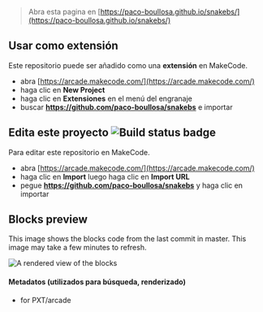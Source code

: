  


> Abra esta pagina en [https://paco-boullosa.github.io/snakebs/](https://paco-boullosa.github.io/snakebs/)

## Usar como extensión

Este repositorio puede ser añadido como una **extensión** en MakeCode.

* abra [https://arcade.makecode.com/](https://arcade.makecode.com/)
* haga clic en **New Project**
* haga clic en **Extensiones** en el menú del engranaje
* buscar **https://github.com/paco-boullosa/snakebs** e importar

## Edita este proyecto ![Build status badge](https://github.com/paco-boullosa/snakebs/workflows/MakeCode/badge.svg)

Para editar este repositorio en MakeCode.

* abra [https://arcade.makecode.com/](https://arcade.makecode.com/)
* haga clic en **Import** luego haga clic en **Import URL**
* pegue **https://github.com/paco-boullosa/snakebs** y haga clic en importar

## Blocks preview

This image shows the blocks code from the last commit in master.
This image may take a few minutes to refresh.

![A rendered view of the blocks](https://github.com/paco-boullosa/snakebs/raw/master/.github/makecode/blocks.png)

#### Metadatos (utilizados para búsqueda, renderizado)

* for PXT/arcade
<script src="https://makecode.com/gh-pages-embed.js"></script><script>makeCodeRender("{{ site.makecode.home_url }}", "{{ site.github.owner_name }}/{{ site.github.repository_name }}");</script>
